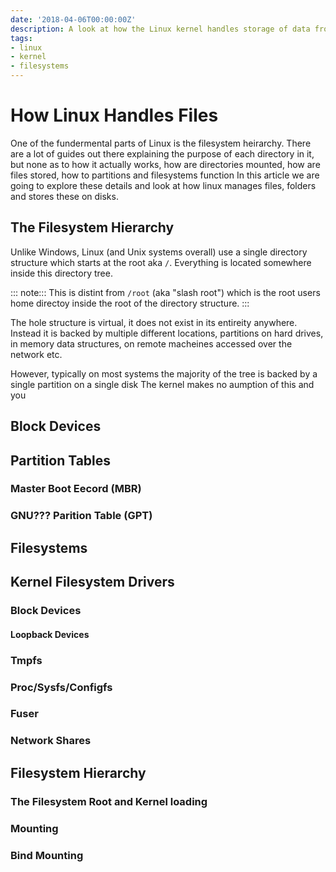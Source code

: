 ```yaml
---
date: '2018-04-06T00:00:00Z'
description: A look at how the Linux kernel handles storage of data from low level block devices to the file system hairachy.
tags:
- linux
- kernel
- filesystems
---
```


# How Linux Handles Files

One of the fundermental parts of Linux is the filesystem heirarchy. There are a lot of guides out there explaining the purpose of each directory in it, but none as to how it actually works, how are directories mounted, how are files stored, how to partitions and filesystems function
 In this article we are going to explore these details and look at how linux manages files, folders and stores these on disks.

## The Filesystem Hierarchy

Unlike Windows, Linux (and Unix systems overall) use a single directory structure which starts at the root aka `/`. Everything is located somewhere inside this directory tree.

::: note:::
This is distint from `/root` (aka "slash root") which is the root users home directoy inside the root of the directory structure.
:::

The hole structure is virtual, it does not exist in its entireity anywhere. Instead it is backed by multiple different locations, partitions on hard drives, in memory data structures, on remote macheines accessed over the network etc.

However, typically on most systems the majority of the tree is backed by a single partition on a single disk The kernel makes no aumption of this and you

## Block Devices

[disk-sector]: https://en.wikipedia.org/wiki/Disk_sector
[hard-drive-knowledge-blocks-vs-sectors]: http://www.alphaurax-computer.com/computer-tips/hard-drive-knowledge-blocks-vs-sectors

## Partition Tables

### Master Boot Eecord (MBR)

### GNU??? Parition Table (GPT)

## Filesystems

## Kernel Filesystem Drivers

### Block Devices

#### Loopback Devices

### Tmpfs

### Proc/Sysfs/Configfs

### Fuser

### Network Shares

## Filesystem Hierarchy

### The Filesystem Root and Kernel loading

### Mounting

### Bind Mounting
